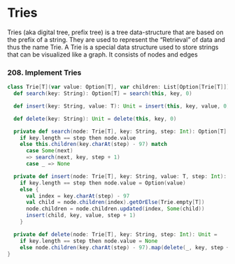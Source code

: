 # Tries
Tries (aka digital tree, prefix tree) is a tree data-structure that are based on the prefix of a string. 
They are used to represent the “Retrieval” of data and thus the name Trie. 
A Trie is a special data structure used to store strings that can be visualized like a graph. 
It consists of nodes and edges

### 208. Implement Tries
```scala
class Trie[T](var value: Option[T], var children: List[Option[Trie[T]]]) {
  def search(key: String): Option[T] = search(this, key, 0)

  def insert(key: String, value: T): Unit = insert(this, key, value, 0)

  def delete(key: String): Unit = delete(this, key, 0)

  private def search(node: Trie[T], key: String, step: Int): Option[T] =
    if key.length == step then node.value
    else this.children(key.charAt(step) - 97) match
      case Some(next)
      => search(next, key, step + 1)
      case _ => None

  private def insert(node: Trie[T], key: String, value: T, step: Int): Unit =
    if key.length == step then node.value = Option(value)
    else {
      val index = key.charAt(step) - 97
      val child = node.children(index).getOrElse(Trie.empty[T])
      node.children = node.children.updated(index, Some(child))
      insert(child, key, value, step + 1)
    }

  private def delete(node: Trie[T], key: String, step: Int): Unit =
    if key.length == step then node.value = None
    else node.children(key.charAt(step) - 97).map(delete(_, key, step + 1))
}
```